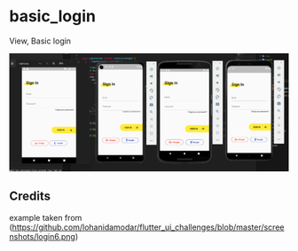 # basic_login

View, Basic login

<img src="./screenshot/challenge achieved.png">

## Credits

example taken from (https://github.com/lohanidamodar/flutter_ui_challenges/blob/master/screenshots/login6.png)
